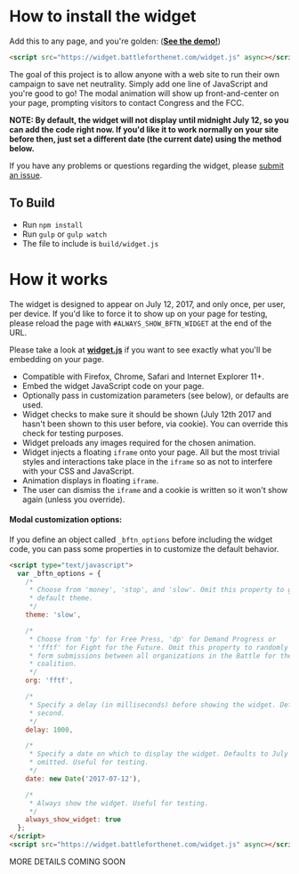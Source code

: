 # How to install the widget

Add this to any page, and you're golden: ([**See the demo!**](https://widget.battleforthenet.com/demos/modal.html))

```html
<script src="https://widget.battleforthenet.com/widget.js" async></script>
```

The goal of this project is to allow anyone with a web site to run their own campaign to save net neutrality. Simply add one line of JavaScript and you're good to go! The modal animation will show up front-and-center on your page, prompting
visitors to contact Congress and the FCC.

**NOTE: By default, the widget will not display until midnight July 12, so you can add the code right now. If you'd like it to work normally on your site before then, just set a different date (the current date) using the method below.**

If you have any problems or questions regarding the widget, please [submit an issue](https://github.com/fightforthefuture/battleforthenet-widget/issues).

## To Build

* Run `npm install`
* Run `gulp` or `gulp watch`
* The file to include is `build/widget.js`

# How it works

The widget is designed to appear on July 12, 2017, and only once, per user, per device. If you'd like to force it to show up on your page for testing, please reload the page with `#ALWAYS_SHOW_BFTN_WIDGET` at the end of the URL.

Please take a look at [**widget.js**](https://github.com/fightforthefuture/battleforthenet-widget/blob/master/widget.js) if you want to see exactly what you'll
be embedding on your page.

* Compatible with Firefox, Chrome, Safari and Internet Explorer 11+.
* Embed the widget JavaScript code on your page.
* Optionally pass in customization parameters (see below), or defaults are used.
* Widget checks to make sure it should be shown (July 12th 2017 and hasn't been shown to this user before, via cookie). You can override this check for testing purposes.
* Widget preloads any images required for the chosen animation.
* Widget injects a floating `iframe` onto your page. All but the most trivial styles and interactions take place in the `iframe` so as not to interfere with your CSS and JavaScript.
* Animation displays in floating `iframe`.
* The user can dismiss the `iframe` and a cookie is written so it won't show again (unless you override).


#### Modal customization options:

If you define an object called `_bftn_options` before including the widget code,
you can pass some properties in to customize the default behavior.

```html
<script type="text/javascript">
  var _bftn_options = {
    /*
     * Choose from 'money', 'stop', and 'slow'. Omit this property to get the 
     * default theme.
     */
    theme: 'slow',

    /*
     * Choose from 'fp' for Free Press, 'dp' for Demand Progress or
     * 'fftf' for Fight for the Future. Omit this property to randomly split
     * form submissions between all organizations in the Battle for the Net 
     * coalition.
     */
    org: 'fftf',

    /*
     * Specify a delay (in milliseconds) before showing the widget. Defaults to one 
     * second.
     */
    delay: 1000,

    /*
     * Specify a date on which to display the widget. Defaults to July 12th, 2017 if 
     * omitted. Useful for testing.
     */
    date: new Date('2017-07-12'),

    /*
     * Always show the widget. Useful for testing.
     */
    always_show_widget: true
  };
</script>
<script src="https://widget.battleforthenet.com/widget.js" async></script>
```

MORE DETAILS COMING SOON
